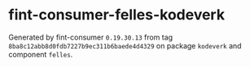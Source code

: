 # fint-consumer-felles-kodeverk

Generated by fint-consumer `0.19.30.13` from tag `8ba8c12abb8d0fdb7227b9ec311b6baede4d4329` on package `kodeverk` and component `felles`.
